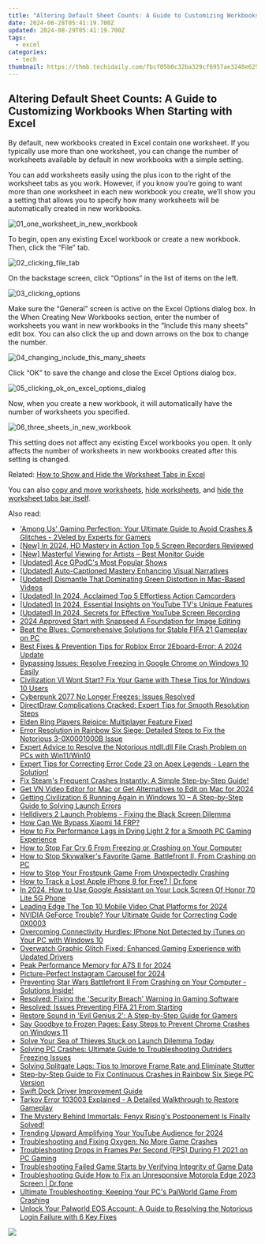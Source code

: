 ```yaml
---
title: "Altering Default Sheet Counts: A Guide to Customizing Workbooks When Starting with Excel"
date: 2024-08-28T05:41:19.700Z
updated: 2024-08-29T05:41:19.700Z
tags:
  - excel
categories:
  - tech
thumbnail: https://thmb.techidaily.com/fbcf05b0c32ba329cf6957ae3248e625c39ba58c1a53bbe9519d95b22a1c1295.jpg
---
```


## Altering Default Sheet Counts: A Guide to Customizing Workbooks When Starting with Excel

By default, new workbooks created in Excel contain one worksheet. If you typically use more than one worksheet, you can change the number of worksheets available by default in new workbooks with a simple setting.

 You can add worksheets easily using the plus icon to the right of the worksheet tabs as you work. However, if you know you’re going to want more than one worksheet in each new workbook you create, we’ll show you a setting that allows you to specify how many worksheets will be automatically created in new workbooks.

![01_one_worksheet_in_new_workbook](https://static1.howtogeekimages.com/wordpress/wp-content/uploads/2016/10/01_one_worksheet_in_new_workbook.png) 

 To begin, open any existing Excel workbook or create a new workbook. Then, click the “File” tab.

![02_clicking_file_tab](https://static1.howtogeekimages.com/wordpress/wp-content/uploads/2016/10/02_clicking_file_tab.png) 

 On the backstage screen, click “Options” in the list of items on the left.

![03_clicking_options](https://static1.howtogeekimages.com/wordpress/wp-content/uploads/2016/10/03_clicking_options.png) 

 Make sure the “General” screen is active on the Excel Options dialog box. In the When Creating New Workbooks section, enter the number of worksheets you want in new workbooks in the “Include this many sheets” edit box. You can also click the up and down arrows on the box to change the number.

![04_changing_include_this_many_sheets](https://static1.howtogeekimages.com/wordpress/wp-content/uploads/2016/10/04_changing_include_this_many_sheets.png) 

 Click “OK” to save the change and close the Excel Options dialog box.

![05_clicking_ok_on_excel_options_dialog](https://static1.howtogeekimages.com/wordpress/wp-content/uploads/2016/10/05_clicking_ok_on_excel_options_dialog.png) 

 Now, when you create a new workbook, it will automatically have the number of worksheets you specified.

![06_three_sheets_in_new_workbook](https://static1.howtogeekimages.com/wordpress/wp-content/uploads/2016/10/06_three_sheets_in_new_workbook.png) 

 This setting does not affect any existing Excel workbooks you open. It only affects the number of worksheets in new workbooks created after this setting is changed.

Related: [How to Show and Hide the Worksheet Tabs in Excel](https://snapchat-videos.techidaily.com/updated-in-2024-discovering-charismatic-faces-on-your-snaps/) 

 You can also [copy and move worksheets](https://extra-support.techidaily.com/in-2024-metaverse-and-multiverse-demystified-an-in-depth-guide/), [hide worksheets](https://extra-guidance.techidaily.com/instantly-personalize-your-phones-from-tiktok-sounds-to-ringtones-for-2024/), and [hide the worksheet tabs bar itself](https://youtube-data.techidaily.com/-by-frame-verbalizer-for-2024/).

<ins class="adsbygoogle"
     style="display:block"
     data-ad-format="autorelaxed"
     data-ad-client="ca-pub-7571918770474297"
     data-ad-slot="1223367746"></ins>



<ins class="adsbygoogle"
     style="display:block"
     data-ad-client="ca-pub-7571918770474297"
     data-ad-slot="8358498916"
     data-ad-format="auto"
     data-full-width-responsive="true"></ins>

<span class="atpl-alsoreadstyle">Also read:</span>
<div><ul>
<li><a href="https://win-blog.techidaily.com/among-us-gaming-perfection-your-ultimate-guide-to-avoid-crashes-and-glitches-2veled-by-experts-for-gamers/"><u>'Among Us' Gaming Perfection: Your Ultimate Guide to Avoid Crashes & Glitches - 2Veled by Experts for Gamers</u></a></li>
<li><a href="https://visual-screen-recording.techidaily.com/new-in-2024-hd-mastery-in-action-top-5-screen-recorders-reviewed/"><u>[New] In 2024, HD Mastery in Action  Top 5 Screen Recorders Reviewed</u></a></li>
<li><a href="https://extra-guidance.techidaily.com/new-masterful-viewing-for-artists-best-monitor-guide/"><u>[New] Masterful Viewing for Artists – Best Monitor Guide</u></a></li>
<li><a href="https://extra-hints.techidaily.com/updated-ace-gpodcs-most-popular-shows/"><u>[Updated] Ace GPodC's Most Popular Shows</u></a></li>
<li><a href="https://instagram-video-recordings.techidaily.com/updated-auto-captioned-mastery-enhancing-visual-narratives/"><u>[Updated] Auto-Captioned Mastery  Enhancing Visual Narratives</u></a></li>
<li><a href="https://youtube-clips.techidaily.com/updated-dismantle-that-dominating-green-distortion-in-mac-based-videos/"><u>[Updated] Dismantle That Dominating Green Distortion in Mac-Based Videos</u></a></li>
<li><a href="https://fox-helps.techidaily.com/updated-in-2024-acclaimed-top-5-effortless-action-camcorders/"><u>[Updated] In 2024, Acclaimed Top 5 Effortless Action Camcorders</u></a></li>
<li><a href="https://youtube-docs.techidaily.com/ed-in-2024-essential-insights-on-youtube-tvs-unique-features/"><u>[Updated] In 2024, Essential Insights on YouTube TV's Unique Features</u></a></li>
<li><a href="https://screen-mirroring-recording.techidaily.com/updated-in-2024-secrets-for-effective-youtube-screen-recording/"><u>[Updated] In 2024, Secrets for Effective YouTube Screen Recording</u></a></li>
<li><a href="https://extra-guidance.techidaily.com/2024-approved-start-with-snapseed-a-foundation-for-image-editing/"><u>2024 Approved  Start with Snapseed  A Foundation for Image Editing</u></a></li>
<li><a href="https://win-blog.techidaily.com/beat-the-blues-comprehensive-solutions-for-stable-fifa-21-gameplay-on-pc/"><u>Beat the Blues: Comprehensive Solutions for Stable FIFA 21 Gameplay on PC</u></a></li>
<li><a href="https://win-blog.techidaily.com/best-fixes-and-prevention-tips-for-roblox-error-2eboard-error-a-2024-update/"><u>Best Fixes & Prevention Tips for Roblox Error 2Eboard-Error: A 2024 Update</u></a></li>
<li><a href="https://win-blog.techidaily.com/bypassing-issues-resolve-freezing-in-google-chrome-on-windows-10-easily/"><u>Bypassing Issues: Resolve Freezing in Google Chrome on Windows 10 Easily</u></a></li>
<li><a href="https://win-blog.techidaily.com/civilization-vi-wont-start-fix-your-game-with-these-tips-for-windows-10-users/"><u>Civilization VI Wont Start? Fix Your Game with These Tips for Windows 10 Users</u></a></li>
<li><a href="https://win-blog.techidaily.com/1723010154676-cyberpunk-2077-no-longer-freezes-issues-resolved/"><u>Cyberpunk 2077 No Longer Freezes: Issues Resolved</u></a></li>
<li><a href="https://win-blog.techidaily.com/directdraw-complications-cracked-expert-tips-for-smooth-resolution-steps/"><u>DirectDraw Complications Cracked: Expert Tips for Smooth Resolution Steps</u></a></li>
<li><a href="https://win-blog.techidaily.com/1722998832947-elden-ring-players-rejoice-multiplayer-feature-fixed/"><u>Elden Ring Players Rejoice: Multiplayer Feature Fixed</u></a></li>
<li><a href="https://win-blog.techidaily.com/error-resolution-in-rainbow-six-siege-detailed-steps-to-fix-the-notorious-3-0x0001000b-issue/"><u>Error Resolution in Rainbow Six Siege: Detailed Steps to Fix the Notorious 3-0X0001000B Issue</u></a></li>
<li><a href="https://win-blog.techidaily.com/expert-advice-to-resolve-the-notorious-ntdlldll-file-crash-problem-on-pcs-with-win11win10/"><u>Expert Advice to Resolve the Notorious ntdll.dll File Crash Problem on PCs with Win11/Win10</u></a></li>
<li><a href="https://win-blog.techidaily.com/expert-tips-for-correcting-error-code-23-on-apex-legends-learn-the-solution/"><u>Expert Tips for Correcting Error Code 23 on Apex Legends - Learn the Solution!</u></a></li>
<li><a href="https://win-blog.techidaily.com/fix-steams-frequent-crashes-instantly-a-simple-step-by-step-guide/"><u>Fix Steam's Frequent Crashes Instantly: A Simple Step-by-Step Guide!</u></a></li>
<li><a href="https://ai-vdieo-software.techidaily.com/get-vn-video-editor-for-mac-or-get-alternatives-to-edit-on-mac-for-2024/"><u>Get VN Video Editor for Mac or Get Alternatives to Edit on Mac for 2024</u></a></li>
<li><a href="https://win-blog.techidaily.com/getting-civilization-6-running-again-in-windows-10-a-step-by-step-guide-to-solving-launch-errors/"><u>Getting Civilization 6 Running Again in Windows 10 – A Step-by-Step Guide to Solving Launch Errors</u></a></li>
<li><a href="https://win-blog.techidaily.com/helldivers-2-launch-problems-fixing-the-black-screen-dilemma/"><u>Helldivers 2 Launch Problems - Fixing the Black Screen Dilemma</u></a></li>
<li><a href="https://bypass-frp.techidaily.com/how-can-we-bypass-xiaomi-14-frp-by-drfone-android/"><u>How Can We Bypass Xiaomi 14 FRP?</u></a></li>
<li><a href="https://win-blog.techidaily.com/how-to-fix-performance-lags-in-dying-light-2-for-a-smooth-pc-gaming-experience/"><u>How to Fix Performance Lags in Dying Light 2 for a Smooth PC Gaming Experience</u></a></li>
<li><a href="https://win-blog.techidaily.com/how-to-stop-far-cry-6-from-freezing-or-crashing-on-your-computer/"><u>How to Stop Far Cry 6 From Freezing or Crashing on Your Computer</u></a></li>
<li><a href="https://win-blog.techidaily.com/how-to-stop-skywalkers-favorite-game-battlefront-ii-from-crashing-on-pc/"><u>How to Stop Skywalker's Favorite Game, Battlefront II, From Crashing on PC</u></a></li>
<li><a href="https://win-blog.techidaily.com/how-to-stop-your-frostpunk-game-from-unexpectedly-crashing/"><u>How to Stop Your Frostpunk Game From Unexpectedly Crashing</u></a></li>
<li><a href="https://ios-location-track.techidaily.com/how-to-track-a-lost-apple-iphone-8-for-free-drfone-by-drfone-virtual-ios/"><u>How to Track a Lost Apple iPhone 8 for Free? | Dr.fone</u></a></li>
<li><a href="https://unlock-android.techidaily.com/in-2024-how-to-use-google-assistant-on-your-lock-screen-of-honor-70-lite-5g-phone-by-drfone-android/"><u>In 2024, How to Use Google Assistant on Your Lock Screen Of Honor 70 Lite 5G Phone</u></a></li>
<li><a href="https://on-screen-recording.techidaily.com/leading-edge-the-top-10-mobile-video-chat-platforms-for-2024/"><u>Leading Edge  The Top 10 Mobile Video Chat Platforms for 2024</u></a></li>
<li><a href="https://win-blog.techidaily.com/nvidia-geforce-trouble-your-ultimate-guide-for-correcting-code-0x0003/"><u>NVIDIA GeForce Trouble? Your Ultimate Guide for Correcting Code 0X0003</u></a></li>
<li><a href="https://win-blog.techidaily.com/overcoming-connectivity-hurdles-iphone-not-detected-by-itunes-on-your-pc-with-windows-10/"><u>Overcoming Connectivity Hurdles: IPhone Not Detected by iTunes on Your PC with Windows 10</u></a></li>
<li><a href="https://win-blog.techidaily.com/overwatch-graphic-glitch-fixed-enhanced-gaming-experience-with-updated-drivers/"><u>Overwatch Graphic Glitch Fixed: Enhanced Gaming Experience with Updated Drivers</u></a></li>
<li><a href="https://extra-guidance.techidaily.com/peak-performance-memory-for-a7s-ii-for-2024/"><u>Peak Performance Memory for A7S II for 2024</u></a></li>
<li><a href="https://instagram-videos.techidaily.com/picture-perfect-instagram-carousel-for-2024/"><u>Picture-Perfect Instagram Carousel for 2024</u></a></li>
<li><a href="https://win-blog.techidaily.com/preventing-star-wars-battlefront-ii-from-crashing-on-your-computer-solutions-inside/"><u>Preventing Star Wars Battlefront II From Crashing on Your Computer - Solutions Inside!</u></a></li>
<li><a href="https://win-blog.techidaily.com/resolved-fixing-the-security-breach-warning-in-gaming-software/"><u>Resolved: Fixing the 'Security Breach' Warning in Gaming Software</u></a></li>
<li><a href="https://win-blog.techidaily.com/resolved-issues-preventing-fifa-21-from-starting/"><u>Resolved: Issues Preventing FIFA 21 From Starting</u></a></li>
<li><a href="https://win-blog.techidaily.com/restore-sound-in-evil-genius-2-a-step-by-step-guide-for-gamers/"><u>Restore Sound in 'Evil Genius 2': A Step-by-Step Guide for Gamers</u></a></li>
<li><a href="https://win-blog.techidaily.com/say-goodbye-to-frozen-pages-easy-steps-to-prevent-chrome-crashes-on-windows-11/"><u>Say Goodbye to Frozen Pages: Easy Steps to Prevent Chrome Crashes on Windows 11</u></a></li>
<li><a href="https://win-blog.techidaily.com/solve-your-sea-of-thieves-stuck-on-launch-dilemma-today/"><u>Solve Your Sea of Thieves Stuck on Launch Dilemma Today</u></a></li>
<li><a href="https://win-blog.techidaily.com/solving-pc-crashes-ultimate-guide-to-troubleshooting-outriders-freezing-issues/"><u>Solving PC Crashes: Ultimate Guide to Troubleshooting Outriders Freezing Issues</u></a></li>
<li><a href="https://win-blog.techidaily.com/solving-splitgate-lags-tips-to-improve-frame-rate-and-eliminate-stutter/"><u>Solving Splitgate Lags: Tips to Improve Frame Rate and Eliminate Stutter</u></a></li>
<li><a href="https://win-blog.techidaily.com/step-by-step-guide-to-fix-continuous-crashes-in-rainbow-six-siege-pc-version/"><u>Step-by-Step Guide to Fix Continuous Crashes in Rainbow Six Siege PC Version</u></a></li>
<li><a href="https://driver-install.techidaily.com/swift-dock-driver-improvement-guide/"><u>Swift Dock Driver Improvement Guide</u></a></li>
<li><a href="https://win-blog.techidaily.com/tarkov-error-103003-explained-a-detailed-walkthrough-to-restore-gameplay/"><u>Tarkov Error 103003 Explained - A Detailed Walkthrough to Restore Gameplay</u></a></li>
<li><a href="https://win-blog.techidaily.com/1722996261757-the-mystery-behind-immortals-fenyx-risings-postponement-is-finally-solved/"><u>The Mystery Behind Immortals: Fenyx Rising's Postponement Is Finally Solved!</u></a></li>
<li><a href="https://facebook-video-footage.techidaily.com/trending-upward-amplifying-your-youtube-audience-for-2024/"><u>Trending Upward  Amplifying Your YouTube Audience for 2024</u></a></li>
<li><a href="https://win-blog.techidaily.com/troubleshooting-and-fixing-oxygen-no-more-game-crashes/"><u>Troubleshooting and Fixing Oxygen: No More Game Crashes</u></a></li>
<li><a href="https://win-blog.techidaily.com/troubleshooting-drops-in-frames-per-second-fps-during-f1-2021-on-pc-gaming/"><u>Troubleshooting Drops in Frames Per Second (FPS) During F1 2021 on PC Gaming</u></a></li>
<li><a href="https://win-blog.techidaily.com/troubleshooting-failed-game-starts-by-verifying-integrity-of-game-data/"><u>Troubleshooting Failed Game Starts by Verifying Integrity of Game Data</u></a></li>
<li><a href="https://howto.techidaily.com/troubleshooting-guide-how-to-fix-an-unresponsive-motorola-edge-2023-screen-drfone-by-drfone-fix-android-problems-fix-android-problems/"><u>Troubleshooting Guide How to Fix an Unresponsive Motorola Edge 2023 Screen | Dr.fone</u></a></li>
<li><a href="https://win-blog.techidaily.com/ultimate-troubleshooting-keeping-your-pcs-palworld-game-from-crashing/"><u>Ultimate Troubleshooting: Keeping Your PC's PalWorld Game From Crashing</u></a></li>
<li><a href="https://win-blog.techidaily.com/unlock-your-palworld-eos-account-a-guide-to-resolving-the-notorious-login-failure-with-6-key-fixes/"><u>Unlock Your Palworld EOS Account: A Guide to Resolving the Notorious Login Failure with 6 Key Fixes</u></a></li>
</ul></div>

<!-- affiliate ads begin -->
<a href="https://shop.copernic.com/order/checkout.php?PRODS=41033101&QTY=1&AFFILIATE=108875&CART=1"><img src="https://secure.2checkout.com/images/merchant/8d30aa96e72440759f74bd2306c1fa3d/Copernic-2023-Affiliate-728x90-Elite.png" border="0"></a>
<!-- affiliate ads end -->